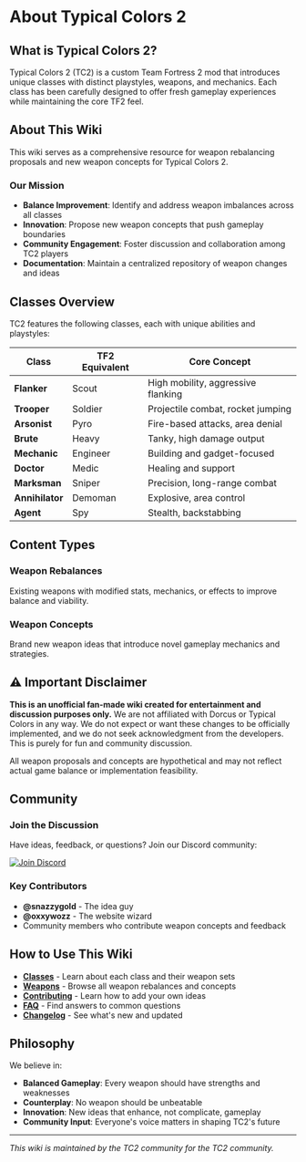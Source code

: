 # About Typical Colors 2

## What is Typical Colors 2?

Typical Colors 2 (TC2) is a custom Team Fortress 2 mod that introduces unique classes with distinct playstyles, weapons, and mechanics. Each class has been carefully designed to offer fresh gameplay experiences while maintaining the core TF2 feel.

## About This Wiki

This wiki serves as a comprehensive resource for weapon rebalancing proposals and new weapon concepts for Typical Colors 2.

### Our Mission
- **Balance Improvement**: Identify and address weapon imbalances across all classes
- **Innovation**: Propose new weapon concepts that push gameplay boundaries
- **Community Engagement**: Foster discussion and collaboration among TC2 players
- **Documentation**: Maintain a centralized repository of weapon changes and ideas

## Classes Overview

TC2 features the following classes, each with unique abilities and playstyles:

| Class | TF2 Equivalent | Core Concept |
|-------|----------------|--------------|
| **Flanker** | Scout | High mobility, aggressive flanking |
| **Trooper** | Soldier | Projectile combat, rocket jumping |
| **Arsonist** | Pyro | Fire-based attacks, area denial |
| **Brute** | Heavy | Tanky, high damage output |
| **Mechanic** | Engineer | Building and gadget-focused |
| **Doctor** | Medic | Healing and support |
| **Marksman** | Sniper | Precision, long-range combat |
| **Annihilator** | Demoman | Explosive, area control |
| **Agent** | Spy | Stealth, backstabbing |

## Content Types

### Weapon Rebalances
Existing weapons with modified stats, mechanics, or effects to improve balance and viability.

### Weapon Concepts
Brand new weapon ideas that introduce novel gameplay mechanics and strategies.

## ⚠️ Important Disclaimer

**This is an unofficial fan-made wiki created for entertainment and discussion purposes only.** We are not affiliated with Dorcus or Typical Colors in any way. We do not expect or want these changes to be officially implemented, and we do not seek acknowledgment from the developers. This is purely for fun and community discussion.

All weapon proposals and concepts are hypothetical and may not reflect actual game balance or implementation feasibility.

## Community

### Join the Discussion
Have ideas, feedback, or questions? Join our Discord community:

[![Join Discord](https://img.shields.io/badge/Discord-Join%20Community-7289DA?style=for-the-badge&logo=discord)](https://discord.gg/9TDY9P2cmG)

### Key Contributors
- **@snazzygold** - The idea guy
- **@oxxywozz** - The website wizard
- Community members who contribute weapon concepts and feedback

## How to Use This Wiki

- **[Classes](classes/Classes)** - Learn about each class and their weapon sets
- **[Weapons](weapons/Weapons)** - Browse all weapon rebalances and concepts
- **[Contributing](guides/Contributing)** - Learn how to add your own ideas
- **[FAQ](guides/FAQ)** - Find answers to common questions
- **[Changelog](guides/Changelog)** - See what's new and updated

## Philosophy

We believe in:
- **Balanced Gameplay**: Every weapon should have strengths and weaknesses
- **Counterplay**: No weapon should be unbeatable
- **Innovation**: New ideas that enhance, not complicate, gameplay
- **Community Input**: Everyone's voice matters in shaping TC2's future

---

*This wiki is maintained by the TC2 community for the TC2 community.*